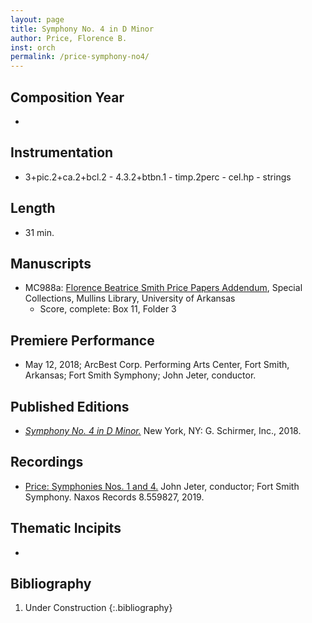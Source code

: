 ```yaml
---
layout: page
title: Symphony No. 4 in D Minor
author: Price, Florence B.
inst: orch
permalink: /price-symphony-no4/
---
```


## Composition Year
- 

## Instrumentation
- 3+pic.2+ca.2+bcl.2 - 4.3.2+btbn.1 - timp.2perc - cel.hp - strings

## Length
- 31 min.

## Manuscripts
- MC988a: <a href="https://uark.as.atlas-sys.com/repositories/2/resources/1522" target="_blank">Florence Beatrice Smith Price Papers Addendum</a>, Special Collections, Mullins Library, University of Arkansas
    * Score, complete: Box 11, Folder 3

## Premiere Performance
- May 12, 2018; ArcBest Corp. Performing Arts Center, Fort Smith, Arkansas; Fort Smith Symphony; John Jeter, conductor.

## Published Editions
- <a href="https://www.wisemusicclassical.com/work/59057/Symphony-No-4-in-D-minor/" target="_blank">*Symphony No. 4 in D Minor.*</a> New York, NY: G. Schirmer, Inc., 2018.

## Recordings
- <a href="https://www.naxos.com/CatalogueDetail/?id=8.559827" target="_blank">Price: Symphonies Nos. 1 and 4.</a> John Jeter, conductor; Fort Smith Symphony. Naxos Records 8.559827, 2019.

## Thematic Incipits
- 

## Bibliography
1. Under Construction
{:.bibliography}
